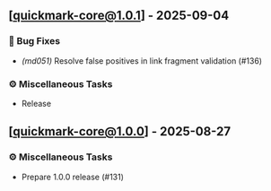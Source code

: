 ## [quickmark-core@1.0.1] - 2025-09-04

### 🐛 Bug Fixes

- *(md051)* Resolve false positives in link fragment validation (#136)

### ⚙️ Miscellaneous Tasks

- Release
## [quickmark-core@1.0.0] - 2025-08-27

### ⚙️ Miscellaneous Tasks

- Prepare 1.0.0 release (#131)
